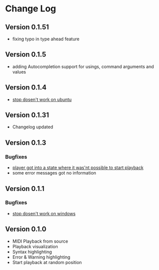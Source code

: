 # Change Log
## Version 0.1.51
 - fixing typo in type ahead feature
## Version 0.1.5
 - adding Autocompletion support for usings, command arguments and values
## Version 0.1.4
 - [stop dosen't work on ubuntu](https://github.com/werckme/werckmeister-codext/issues/16)

## Version 0.1.31
* Changelog updated

## Version 0.1.3
### Bugfixes

- [player got into a state where it was'nt possible to start playback](https://github.com/werckme/werckmeister-codext/issues/13)
- some error messages got no information 
## Version 0.1.1

### Bugfixes

 - [stop dosen't work on windows](https://github.com/werckme/werckmeister-codext/issues/6)

## Version 0.1.0

- MIDI Playback from source
- Playback visualization
- Syntax highlighting
- Error & Warning highlighting
- Start playback at random position